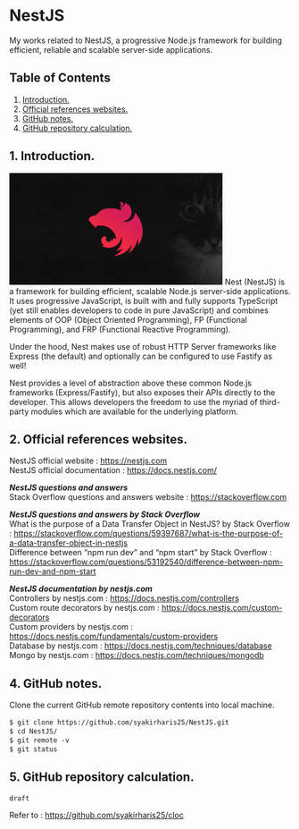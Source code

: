 # NestJS
My works related to NestJS, a progressive Node.js framework for building efficient, reliable and scalable server-side applications.

## Table of Contents
1. [Introduction.](#introduction)
2. [Official references websites.](#references)
3. [GitHub notes.](#github)
4. [GitHub repository calculation.](#calculation)

<a name="introduction"></a>
## 1. Introduction.
<img src="nest.png" height="200"> 
Nest (NestJS) is a framework for building efficient, scalable Node.js server-side applications. It uses progressive JavaScript, is built with and fully supports TypeScript (yet still enables developers to code in pure JavaScript) and combines elements of OOP (Object Oriented Programming), FP (Functional Programming), and FRP (Functional Reactive Programming).

Under the hood, Nest makes use of robust HTTP Server frameworks like Express (the default) and optionally can be configured to use Fastify as well!

Nest provides a level of abstraction above these common Node.js frameworks (Express/Fastify), but also exposes their APIs directly to the developer. This allows developers the freedom to use the myriad of third-party modules which are available for the underlying platform.

<a name="references"></a>
## 2. Official references websites. <br />
NestJS official website : https://nestjs.com <br />
NestJS official documentation : https://docs.nestjs.com/ <br />

**_NestJS questions and answers_** <br />
Stack Overflow questions and answers website : https://stackoverflow.com <br />

**_NestJS questions and answers by Stack Overflow_** <br />
What is the purpose of a Data Transfer Object in NestJS? by Stack Overflow : https://stackoverflow.com/questions/59397687/what-is-the-purpose-of-a-data-transfer-object-in-nestjs <br />
Difference between “npm run dev” and “npm start” by Stack Overflow : https://stackoverflow.com/questions/53192540/difference-between-npm-run-dev-and-npm-start <br />

**_NestJS documentation by nestjs.com_** <br />
Controllers by nestjs.com : https://docs.nestjs.com/controllers <br />
Custom route decorators by nestjs.com : https://docs.nestjs.com/custom-decorators <br />
Custom providers by nestjs.com : https://docs.nestjs.com/fundamentals/custom-providers <br />
Database by nestjs.com : https://docs.nestjs.com/techniques/database <br />
Mongo by nestjs.com : https://docs.nestjs.com/techniques/mongodb <br />

<a name="github"></a>
## 4. GitHub notes.
Clone the current GitHub remote repository contents into local machine.
```
$ git clone https://github.com/syakirharis25/NestJS.git
$ cd NestJS/
$ git remote -v
$ git status
```

<a name="calculation"></a>
## 5. GitHub repository calculation.
```
draft
```
Refer to : https://github.com/syakirharis25/cloc
